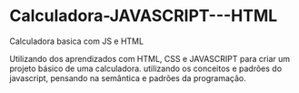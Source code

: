 # Calculadora-JAVASCRIPT---HTML
 Calculadora basica com JS e HTML

Utilizando dos aprendizados com HTML, CSS e JAVASCRIPT para criar um projeto básico de uma calculadora.
utilizando os conceitos e padrões do javascript, pensando na semântica e padrões da programação.